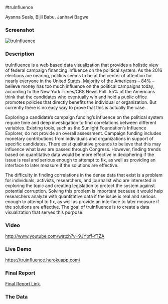 #truInfluence
<p>Ayanna Seals, Bijil Babu, Janhavi Bagwe</p>

<h3>Screenshot</h3>

![truInfluence](http:truinfluence.heroku.com/web/stylesheet/influence.png)

<h3>Description</h3>

truInfluence is a web based data visualization that provides a holistic view of federal campaign financing influence on the political system. As the 2016 elections are nearing, politics seems to be at the center of attention for nearly everyone in the United States. Majority of the Americans – 84% – believe money has too much influence on the political campaigns today, according to the New York Times/CBS News Poll. 55% of the Americans think that the candidates who eventually win and hold a public office promotes policies that directly benefits the individual or organization. But currently there is no easy way to prove that this is actually the case.

Exploring a candidate’s campaign funding’s influence on the political system require time and deep investigation to find correlations between different variables. Existing tools, such as the Sunlight Foundation’s Influence Explorer, do not provide an overall assessment. Campaign funding includes monetary contributions from individuals and organizations in support of specific candidates. There exist qualitative grounds to believe that this may influence what laws are passed through Congress. However, finding trends based on quantitative data would be more effective in deciphering if the issue is real and serious enough to attempt to fix, as well as providing an interface to later measure if the solutions are effective.

The difficulty in finding correlations in the dense data that exist is a problem for individuals, activists, researchers, and journalist who are interested in exploring the topic and creating legislation to protect the system against potential corruption. Solving this problem is important because it would help researchers analyze with quantitative data if the issue is real and serious enough to attempt to fix, as well as provide an interface to later measure if the solutions are effective. The goal of truInfluence is to create a data visualization that serves this purpose.

<h3>Video</h3>

http://www.youtube.com/watch?v=9JYbff-fTZA

<h3>Live Demo</h3>

https://truinfluence.herokuapp.com/

<h3>Final Report</h3>

[Final Report Link](http:truinfluence.heroku.com/web/stylesheet/truinfluence.pdf).

<h3>The Data</h3>
